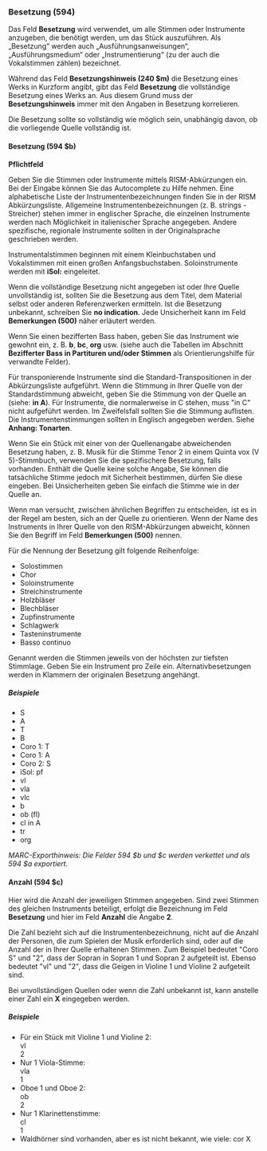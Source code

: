 ### Besetzung (594)

Das Feld **Besetzung** wird verwendet, um alle Stimmen oder Instrumente anzugeben, die benötigt werden, um das Stück auszuführen. Als „Besetzung“ werden auch „Ausführungsanweisungen“, „Ausführungsmedium“ oder „Instrumentierung“ (zu der auch die Vokalstimmen zählen) bezeichnet.

Während das Feld **Besetzungshinweis (240 $m)** die Besetzung eines Werks in Kurzform angibt, gibt das Feld **Besetzung** die vollständige Besetzung eines Werks an. Aus diesem Grund muss der **Besetzungshinweis** immer mit den Angaben in Besetzung korrelieren.

Die Besetzung sollte so vollständig wie möglich sein, unabhängig davon, ob die vorliegende Quelle vollständig ist.

#### Besetzung (594 $b)

**Pflichtfeld**

Geben Sie die Stimmen oder Instrumente mittels RISM-Abkürzungen ein. Bei der Eingabe können Sie das Autocomplete zu Hilfe nehmen. Eine alphabetische Liste der Instrumentenbezeichnungen finden Sie in der RISM Abkürzungsliste. Allgemeine Instrumentenbezeichnungen (z. B. strings - Streicher) stehen immer in englischer Sprache, die einzelnen Instrumente werden nach Möglichkeit in italienischer Sprache angegeben. Andere spezifische, regionale Instrumente sollten in der Originalsprache geschrieben werden.

Instrumentalstimmen beginnen mit einem Kleinbuchstaben und Vokalstimmen mit einen großen Anfangsbuchstaben. Soloinstrumente werden mit **iSol:** eingeleitet.

Wenn die vollständige Besetzung nicht angegeben ist oder Ihre Quelle unvollständig ist, sollten Sie die Besetzung aus dem Titel, dem Material selbst oder anderen Referenzwerken ermitteln. Ist die Besetzung unbekannt, schreiben Sie **no indication**. Jede Unsicherheit kann im Feld **Bemerkungen (500)** näher erläutert werden.

Wenn Sie einen bezifferten Bass haben, geben Sie das Instrument wie gewohnt ein, z. B. **b**, **bc**, **org** usw. (siehe auch die Tabellen im Abschnitt **Bezifferter Bass in Partituren und/oder Stimmen** als Orientierungshilfe für verwandte Felder).

Für transponierende Instrumente sind die Standard-Transpositionen in der Abkürzungsliste aufgeführt. Wenn die Stimmung in Ihrer Quelle von der Standardstimmung abweicht, geben Sie die Stimmung von der Quelle an (siehe: **in A**). Für Instrumente, die normalerweise in C stehen, muss "in C" nicht aufgeführt werden. Im Zweifelsfall sollten Sie die Stimmung auflisten. Die Instrumentenstimmungen sollten in Englisch angegeben werden. Siehe **Anhang: Tonarten**.

Wenn Sie ein Stück mit einer von der Quellenangabe abweichenden Besetzung haben, z. B. Musik für die Stimme Tenor 2 in einem Quinta vox (V 5)-Stimmbuch, verwenden Sie die spezifischere Besetzung, falls vorhanden. Enthält die Quelle keine solche Angabe, Sie können die tatsächliche Stimme jedoch mit Sicherheit bestimmen, dürfen Sie diese eingeben. Bei Unsicherheiten geben Sie einfach die Stimme wie in der Quelle an.

Wenn man versucht, zwischen ähnlichen Begriffen zu entscheiden, ist es in der Regel am besten, sich an der Quelle zu orientieren. Wenn der Name des Instruments in Ihrer Quelle von den RISM-Abkürzungen abweicht, können Sie den Begriff im Feld **Bemerkungen (500)** nennen.

Für die Nennung der Besetzung gilt folgende Reihenfolge:

- Solostimmen
- Chor
- Soloinstrumente
- Streichinstrumente
- Holzbläser
- Blechbläser
- Zupfinstrumente
- Schlagwerk
- Tasteninstrumente
- Basso continuo

Genannt werden die Stimmen jeweils von der höchsten zur tiefsten Stimmlage. Geben Sie ein Instrument pro Zeile ein. Alternativbesetzungen werden in Klammern der originalen Besetzung angehängt.

##### Beispiele

- S
- A
- T
- B
- Coro 1: T
- Coro 1: A
- Coro 2: S
- iSol: pf
- vl
- vla
- vlc
- b
- ob (fl)
- cl in A
- tr
- org

_MARC-Exporthinweis: Die Felder 594 $b und $c werden verkettet und als 594 $a exportiert._

#### Anzahl (594 $c)

Hier wird die Anzahl der jeweiligen Stimmen angegeben. Sind zwei Stimmen des gleichen Instruments beteiligt, erfolgt die Bezeichnung im Feld **Besetzung** und hier im Feld **Anzahl** die Angabe **2**.

Die Zahl bezieht sich auf die Instrumentenbezeichnung, nicht auf die Anzahl der Personen, die zum Spielen der Musik erforderlich sind, oder auf die Anzahl der in Ihrer Quelle erhaltenen Stimmen. Zum Beispiel bedeutet "Coro S" und "2", dass der Sopran in Sopran 1 und Sopran 2 aufgeteilt ist.  Ebenso bedeutet "vl" und "2", dass die Geigen in Violine 1 und Violine 2 aufgeteilt sind.

Bei unvollständigen Quellen oder wenn die Zahl unbekannt ist, kann anstelle einer Zahl ein **X** eingegeben werden.

##### Beispiele

- Für ein Stück mit Violine 1 und Violine 2:  
  vl  
  2
- Nur 1 Viola-Stimme:  
  vla  
  1
- Oboe 1 und Oboe 2:  
  ob  
  2
- Nur 1 Klarinettenstimme:  
  cl  
  1
- Waldhörner sind vorhanden, aber es ist nicht bekannt, wie viele: cor X  
